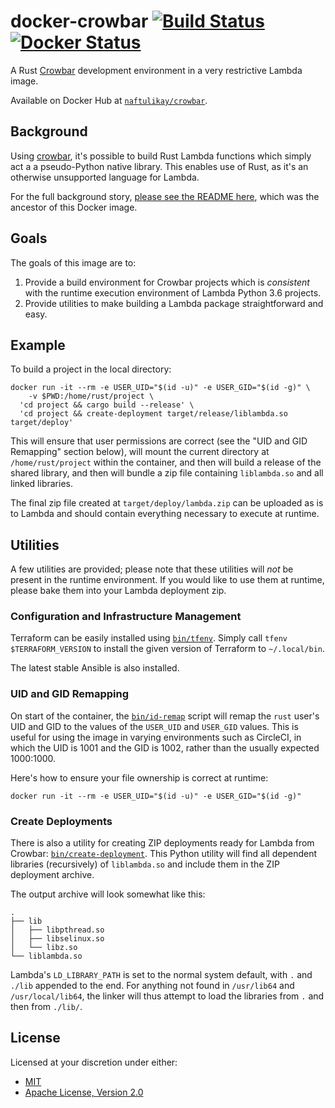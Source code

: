 # docker-crowbar [![Build Status][travis.svg]][travis] [![Docker Status][docker.svg]][docker]

A Rust [Crowbar][crowbar] development environment in a very restrictive Lambda image.

Available on Docker Hub at [`naftulikay/crowbar`][docker].

## Background

Using [crowbar][crowbar], it's possible to build Rust Lambda functions which simply act a a pseudo-Python native
library. This enables use of Rust, as it's an otherwise unsupported language for Lambda.

For the full background story, [please see the README here][background], which was the ancestor of this Docker image.

## Goals

The goals of this image are to:

 1. Provide a build environment for Crowbar projects which is _consistent_ with the runtime execution environment of
    Lambda Python 3.6 projects.
 2. Provide utilities to make building a Lambda package straightforward and easy.

## Example

To build a project in the local directory:

```shell
docker run -it --rm -e USER_UID="$(id -u)" -e USER_GID="$(id -g)" \
    -v $PWD:/home/rust/project \
  'cd project && cargo build --release' \
  'cd project && create-deployment target/release/liblambda.so target/deploy'
```

This will ensure that user permissions are correct (see the "UID and GID Remapping" section below), will mount the
current directory at `/home/rust/project` within the container, and then will build a release of the shared library,
and then will bundle a zip file containing `liblambda.so` and all linked libraries.

The final zip file created at `target/deploy/lambda.zip` can be uploaded as is to Lambda and should contain everything
necessary to execute at runtime.

## Utilities

A few utilities are provided; please note that these utilities will _not_ be present in the runtime environment. If you
would like to use them at runtime, please bake them into your Lambda deployment zip.

### Configuration and Infrastructure Management

Terraform can be easily installed using [`bin/tfenv`](bin/tfenv). Simply call `tfenv $TERRAFORM_VERSION` to install the
given version of Terraform to `~/.local/bin`.

The latest stable Ansible is also installed.

### UID and GID Remapping

On start of the container, the [`bin/id-remap`](bin/id-remap) script will remap the `rust` user's UID and GID to the
values of the `USER_UID` and `USER_GID` values. This is useful for using the image in varying environments such as
CircleCI, in which the UID is 1001 and the GID is 1002, rather than the usually expected 1000:1000.

Here's how to ensure your file ownership is correct at runtime:

```shell
docker run -it --rm -e USER_UID="$(id -u)" -e USER_GID="$(id -g)"
```

### Create Deployments

There is also a utility for creating ZIP deployments ready for Lambda from Crowbar:
[`bin/create-deployment`](bin/create-deployment). This Python utility will find all dependent libraries (recursively) of
`liblambda.so` and include them in the ZIP deployment archive.

The output archive will look somewhat like this:

```
.
├── lib
│   ├── libpthread.so
│   ├── libselinux.so
│   └── libz.so
└── liblambda.so
```

Lambda's `LD_LIBRARY_PATH` is set to the normal system default, with `.` and `./lib` appended to the end. For anything
not found in `/usr/lib64` and `/usr/local/lib64`, the linker will thus attempt to load the libraries from `.` and then
from `./lib/`.

## License

Licensed at your discretion under either:

 - [MIT](./LICENSE-MIT)
 - [Apache License, Version 2.0](./LICENSE-APACHE)

 [docker]: https://hub.docker.com/r/naftulikay/crowbar/
 [docker.svg]: https://img.shields.io/docker/automated/naftulikay/crowbar.svg?maxAge=2592000
 [travis]: https://travis-ci.org/naftulikay/docker-crowbar
 [travis.svg]: https://travis-ci.org/naftulikay/docker-crowbar.svg?branch=master
 [lambda]: https://docs.aws.amazon.com/lambda/latest/dg/current-supported-versions.html
 [lambda-image]: https://github.com/lambci/docker-lambda
 [crowbar]: https://github.com/ilianaw/rust-crowbar/
 [background]: https://github.com/naftulikay/docker-circleci-lambda-rust#background
